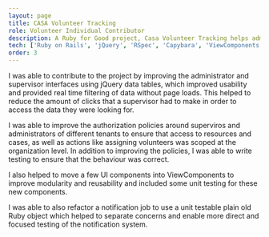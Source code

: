 ```yaml
---
layout: page
title: CASA Volunteer Tracking
role: Volunteer Individual Contributor
description: A Ruby for Good project, Casa Volunteer Tracking helps administrators manage Court Appointed Special Advocates and the administration around volunteer case contacts, expenses, and court reporting.
tech: ['Ruby on Rails', 'jQuery', 'RSpec', 'Capybara', 'ViewComponents']
order: 3
---
```


I was able to contribute to the project by improving the administrator and supervisor interfaces using jQuery data tables, which improved usability and provided real time filtering of data without page loads. This helped to reduce the amount of clicks that a supervisor had to make in order to access the data they were looking for. 

I was able to improve the authorization policies around superviros and administrators of different tenants to ensure that access to resources and cases, as well as actions like assigning volunteers was scoped at the organization level. In addition to improving the policies, I was able to write testing to ensure that the behaviour was correct.  

I also helped to move a few UI components into ViewComponents to improve modularity and reusability and included some unit testing for these new components.  

I was able to also refactor a notification job to use a unit testable plain old Ruby object which helped to separate concerns and enable more direct and focused testing of the notification system.
